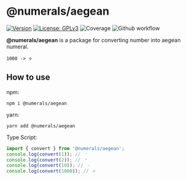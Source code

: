 # @numerals/aegean

[![Version](https://img.shields.io/badge/version-0.0.1-blue.svg)](https://github.com/amerharb/numerals/tree/aegean/version/0.0.1)
[![License: GPLv3](https://img.shields.io/badge/License-ISC-blue.svg)](https://opensource.org/licenses/ISC)
![Coverage](https://raw.githubusercontent.com/amerharb/numerals/aegean/version/0.0.1/packages/aegean/badges/coverage.svg)
![Github workflow](https://github.com/amerharb/numerals/actions/workflows/lint-test.yaml/badge.svg?branch=aegean/version/0.0.1)

**@numerals/aegean** is a package for converting number into aegean numeral.

`1000 -> 𐄢`

## How to use
npm:
```shell
npm i @numerals/aegean
```

yarn:
```shell
yarn add @numerals/aegean
```

Type Script:
```ts
import { convert } from '@numerals/aegean';
console.log(convert(1)); // 𐄇
console.log(convert(2)); // 𐄈
console.log(convert(10)); // 𐄐
console.log(convert(1000)); // 𐄢
```
